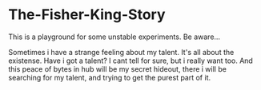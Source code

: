 # The-Fisher-King-Story
This is a playground for some unstable experiments. Be aware...

Sometimes i have a strange feeling about my talent. It's all about the existense. Have i got a talent? I cant tell for sure, but i really want too. And this peace of bytes in hub will be my secret hideout, there i will be searching for my talent, and trying to get the purest part of it.

